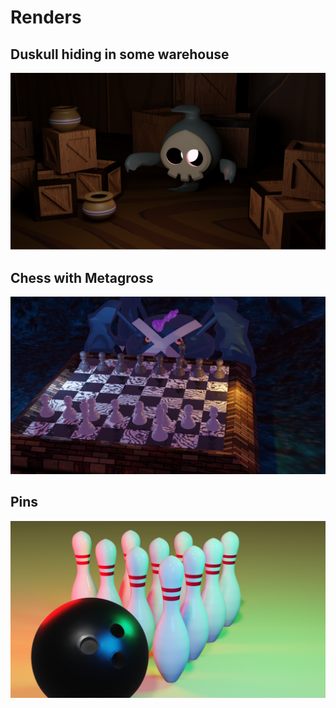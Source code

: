 # Renders

## Duskull hiding in some warehouse
![](duskull.png)

## Chess with Metagross
![](metagross.png)

## Pins
![](bowling.png)

